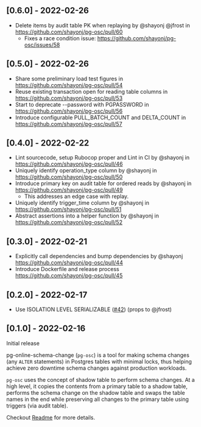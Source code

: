 ## [0.6.0] - 2022-02-26
* Delete items by audit table PK when replaying by @shayonj @jfrost in https://github.com/shayonj/pg-osc/pull/60
  - Fixes a race condition issue: https://github.com/shayonj/pg-osc/issues/58

## [0.5.0] - 2022-02-26
* Share some preliminary load test figures in https://github.com/shayonj/pg-osc/pull/54
* Reuse existing transaction open for reading table columns in https://github.com/shayonj/pg-osc/pull/53
* Start to deprecate --password with PGPASSWORD in https://github.com/shayonj/pg-osc/pull/56
* Introduce configurable PULL_BATCH_COUNT and DELTA_COUNT in https://github.com/shayonj/pg-osc/pull/57

## [0.4.0] - 2022-02-22
* Lint sourcecode, setup Rubocop proper and Lint in CI by @shayonj in https://github.com/shayonj/pg-osc/pull/46
* Uniquely identify operation_type column by @shayonj in https://github.com/shayonj/pg-osc/pull/50
* Introduce primary key on audit table for ordered reads by @shayonj in https://github.com/shayonj/pg-osc/pull/49
  - This addresses an edge case with replay.
* Uniquely identify trigger_time column by @shayonj in https://github.com/shayonj/pg-osc/pull/51
* Abstract assertions into a helper function by @shayonj in https://github.com/shayonj/pg-osc/pull/52

## [0.3.0] - 2022-02-21

- Explicitly call dependencies and bump dependencies by @shayonj https://github.com/shayonj/pg-osc/pull/44
- Introduce Dockerfile and release process https://github.com/shayonj/pg-osc/pull/45

## [0.2.0] - 2022-02-17

- Use ISOLATION LEVEL SERIALIZABLE ([#42](https://github.com/shayonj/pg-osc/pull/42)) (props to @jfrost)

## [0.1.0] - 2022-02-16

Initial release

pg-online-schema-change (`pg-osc`) is a tool for making schema changes (any `ALTER` statements) in Postgres tables with minimal locks, thus helping achieve zero downtime schema changes against production workloads. 

`pg-osc` uses the concept of shadow table to perform schema changes. At a high level, it copies the contents from a primary table to a shadow table, performs the schema change on the shadow table and swaps the table names in the end while preserving all changes to the primary table using triggers (via audit table).

Checkout [Readme](https://github.com/shayonj/pg-osc#readme) for more details.